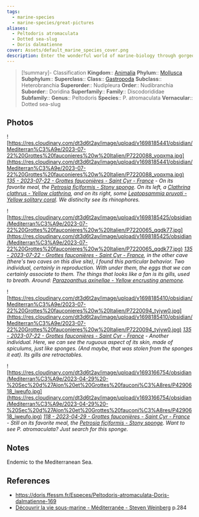 ```yaml
---
tags:
  - marine-species
  - marine-species/great-pictures
aliases:
  - Peltodoris atromaculata
  - Dotted sea-slug
  - Doris dalmatienne
cover: Assets/default_marine_species_cover.png
description: Enter the wonderful world of marine-biology through gorgeous underwater pictures of marine animals. Nudibranchia are commonly called sea slugs and exist in a wide variety of shapes and colors.
---
```

> [!summary]- Classification
**Kingdom**:: [Animalia](Animalia.md)
**Phylum**:: [Mollusca](Mollusca.md)
**Subphylum**::
**Superclass**::
**Class**:: [Gastropoda](Gastropoda.md)
**Subclass**:: Heterobranchia
**Superorder**:: Nudipleura
**Order**:: Nudibranchia
**Suborder**:: Doridina
**Superfamily**::
**Family**:: Discodorididae
**Subfamily**::
**Genus**:: Peltodoris
**Species**:: P. atromaculata
**Vernacular**:: Dotted sea-slug

## Photos
![https://res.cloudinary.com/dt3d6t2ay/image/upload/v1698185441/obsidian/Mediterran%C3%A9e/2023-07-22%20Grottes%20fauconieres%20w%20Italien/P7220088_voqxma.jpg](https://res.cloudinary.com/dt3d6t2ay/image/upload/v1698185441/obsidian/Mediterran%C3%A9e/2023-07-22%20Grottes%20fauconieres%20w%20Italien/P7220088_voqxma.jpg)
*[135 - 2023-07-22 - Grottes fauconières - Saint Cyr - France](135%20-%202023-07-22%20-%20Grottes%20fauconières%20-%20Saint%20Cyr%20-%20France.md) - On its favorite meal, the [Petrosia ficiformis - Stony sponge](Petrosia%20ficiformis%20-%20Stony%20sponge.md). On its left, a [Clathrina clathrus - Yellow clathrina](Clathrina%20clathrus%20-%20Yellow%20clathrina.md), and on its right, some  [Leptopsammia pruvoti - Yellow solitary coral](Leptopsammia%20pruvoti%20-%20Yellow%20solitary%20coral.md). We distinclty see its rhinophores.*

![https://res.cloudinary.com/dt3d6t2ay/image/upload/v1698185425/obsidian/Mediterran%C3%A9e/2023-07-22%20Grottes%20fauconieres%20w%20Italien/P7220065_qqdk77.jpg](https://res.cloudinary.com/dt3d6t2ay/image/upload/v1698185425/obsidian/Mediterran%C3%A9e/2023-07-22%20Grottes%20fauconieres%20w%20Italien/P7220065_qqdk77.jpg)
*[135 - 2023-07-22 - Grottes fauconières - Saint Cyr - France](135%20-%202023-07-22%20-%20Grottes%20fauconières%20-%20Saint%20Cyr%20-%20France.md), in the other cave (there's two caves on this dive site), I found this particular behavior. Two individual, certainly in reproduction. With under them, the eggs that we can certainly associate to them. The things that looks like a fan is its gills, used to breath. Around: [Parazoanthus axinellae - Yellow encrusting anemone](Parazoanthus%20axinellae%20-%20Yellow%20encrusting%20anemone.md).*

![https://res.cloudinary.com/dt3d6t2ay/image/upload/v1698185410/obsidian/Mediterran%C3%A9e/2023-07-22%20Grottes%20fauconieres%20w%20Italien/P7220094_tyjyw0.jpg](https://res.cloudinary.com/dt3d6t2ay/image/upload/v1698185410/obsidian/Mediterran%C3%A9e/2023-07-22%20Grottes%20fauconieres%20w%20Italien/P7220094_tyjyw0.jpg)
*[135 - 2023-07-22 - Grottes fauconières - Saint Cyr - France](135%20-%202023-07-22%20-%20Grottes%20fauconières%20-%20Saint%20Cyr%20-%20France.md) - Another individual. Here, we can see the ruguous aspect of its skin, made of spiculums, just like sponges. (And maybe, that was stolen from the sponges it eat). Its gills are retractables.*

![https://res.cloudinary.com/dt3d6t2ay/image/upload/v1693166754/obsidian/Mediterran%C3%A9e/2023-04-29%20-%20Sec%20d%27Alon%20et%20Grottes%20fauconi%C3%A8res/P4290618_iweufo.jpg](https://res.cloudinary.com/dt3d6t2ay/image/upload/v1693166754/obsidian/Mediterran%C3%A9e/2023-04-29%20-%20Sec%20d%27Alon%20et%20Grottes%20fauconi%C3%A8res/P4290618_iweufo.jpg)
*[118 - 2023-04-29 - Grottes fauconières - Saint Cyr - France](118%20-%202023-04-29%20-%20Grottes%20fauconières%20-%20Saint%20Cyr%20-%20France.md) - Still on its favorite meal, the [Petrosia ficiformis - Stony sponge](Petrosia%20ficiformis%20-%20Stony%20sponge.md). Want to see P. atromaculata? Just search for this sponge.*
## Notes
Endemic to the Mediterranean Sea. 

## References
- https://doris.ffessm.fr/Especes/Peltodoris-atromaculata-Doris-dalmatienne-169
- [Découvrir la vie sous-marine - Méditerranée - Steven Weinberg](Découvrir%20la%20vie%20sous-marine%20-%20Méditerranée%20-%20Steven%20Weinberg.md) p.284